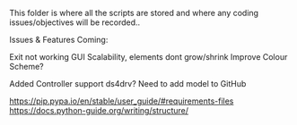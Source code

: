 This folder is where all the scripts are stored and where any coding issues/objectives will be recorded..

Issues & Features Coming:

Exit not working
GUI Scalability, elements dont grow/shrink
Improve Colour Scheme?

Added Controller support ds4drv?
Need to add model to GitHub

https://pip.pypa.io/en/stable/user_guide/#requirements-files
https://docs.python-guide.org/writing/structure/
